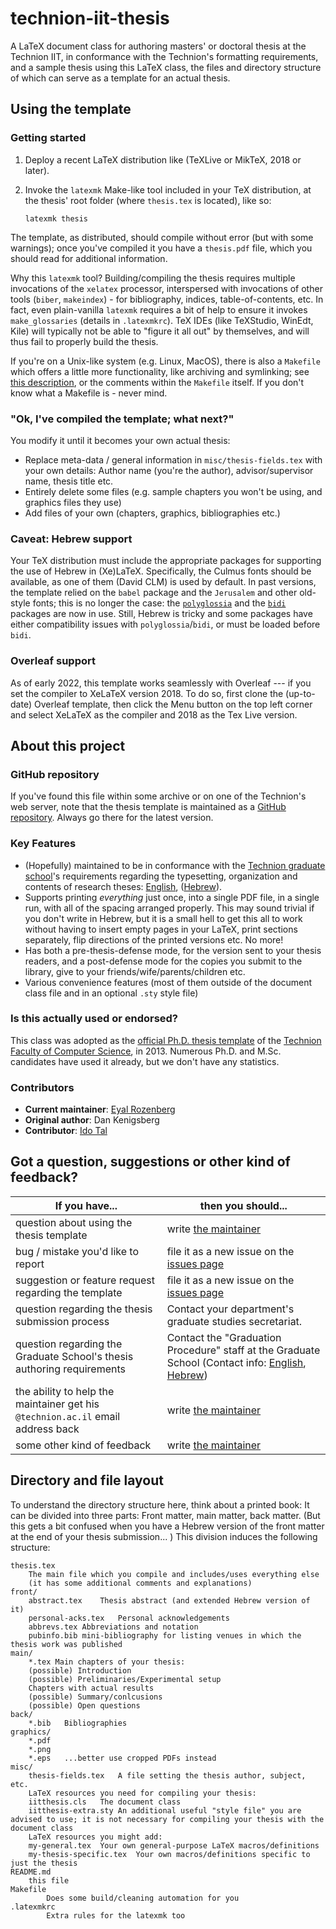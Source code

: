 # technion-iit-thesis

A LaTeX document class for authoring masters' or doctoral thesis at the Technion IIT, in conformance with the Technion's formatting requirements, and a sample thesis using this LaTeX class, the files and directory structure of which can serve as a template for an actual thesis.

## Using the template

### Getting started

1. Deploy a recent LaTeX distribution like (TeXLive or MikTeX, 2018 or later).
2. Invoke the `latexmk` Make-like tool included in your TeX distribution, at the thesis' root folder (where `thesis.tex` is located), like so:

       latexmk thesis

The template, as distributed, should compile without error (but with some warnings); once you've compiled it you have a `thesis.pdf` file, which you should read for additional information.

Why this `latexmk` tool? Building/compiling the thesis requires multiple invocations of the `xelatex` processor, interspersed with invocations of other tools (`biber`, `makeindex`) - for bibliography, indices, table-of-contents, etc. In fact, even plain-vanilla `latexmk` requires a bit of help to ensure it invokes `make_glossaries`  (details in `.latexmkrc`). TeX IDEs (like TeXStudio, WinEdt, Kile) will typically not be able to "figure it all out" by themselves, and will thus fail to properly build the thesis.

If you're on a Unix-like system (e.g. Linux, MacOS), there is also a `Makefile` which offers a little more functionality, like archiving and symlinking; see [this description](https://github.com/eyalroz/technion-iit-thesis/pull/19), or the comments within the `Makefile` itself. If you don't know what a Makefile is - never mind.

### "Ok, I've compiled the template; what next?"

You modify it until it becomes your own actual thesis:

* Replace meta-data / general information in `misc/thesis-fields.tex` with your own details: Author name (you're the author), advisor/supervisor name, thesis title etc.
* Entirely delete some files (e.g. sample chapters you won't be using, and graphics files they use)
* Add files of your own (chapters, graphics, bibliographies etc.)

### Caveat: Hebrew support

Your TeX distribution must include the appropriate packages for supporting the use of Hebrew in (Xe)LaTeX. Specifically, the Culmus fonts should be available, as one of them (David CLM) is used by default. In past versions, the template relied on the `babel` package and the `Jerusalem` and other old-style fonts; this is no longer the case: the [`polyglossia`](http://ctan.org/pkg/polyglossia) and the  [`bidi`](http://ctan.org/pkg/bidi) packages are now in use. Still, Hebrew is tricky and some packages have either compatibility issues with `polyglossia`/`bidi`, or must be loaded before `bidi`.

### Overleaf support
As of early 2022, this template works seamlessly with Overleaf --- if you set the compiler to XeLaTeX version 2018.
To do so, first clone the (up-to-date) Overleaf template, then click the Menu button on the top left corner and select XeLaTeX as the compiler and 2018 as the Tex Live version.


## About this project

### GitHub repository

If you've found this file within some archive or on one of the Technion's web server, note that the thesis template is maintained as a [GitHub repository](https://github.com/eyalroz/technion-iit-thesis/). Always go there for the latest version.

### Key Features

- (Hopefully) maintained to be in conformance with the [Technion graduate school](https://graduate.technion.ac.il/)'s requirements regarding the typesetting, organization and contents of research theses: [English](https://graduate.technion.ac.il/en/graduation-2/editing-the-thesis/), ([Hebrew](https://graduate.technion.ac.il/graduation/thesis-editing/)).
- Supports printing _everything_ just once, into a single PDF file, in a single run, with all of the spacing arranged properly. This may sound trivial if you don't write in Hebrew, but it is a small hell to get this all to work without having to insert empty pages in your LaTeX, print sections separately, flip directions of the printed versions etc. No more!
- Has both a pre-thesis-defense mode, for the version sent to your thesis readers, and a post-defense mode for the copies you submit to the library, give to your friends/wife/parents/children etc.
- Various convenience features (most of them outside of the document class file and in an optional `.sty` style file)

### Is this actually used or endorsed?

This class was adopted as the [official Ph.D. thesis template](https://graduate.cs.technion.ac.il/en/graduate-studies/graduation/hagasha/) of the [Technion Faculty of Computer Science](http://www.cs.technion.ac.il/), in 2013. Numerous Ph.D. and M.Sc. candidates have used it already, but we don't have any statistics.

### Contributors

* **Current maintainer**: [Eyal Rozenberg](mailto:eyalroz1@gmx.com)
* **Original author**: Dan Kenigsberg
* **Contributor**: [Ido Tal](mailto:idotal@ee.technion.ac.il)


## Got a question, suggestions or other kind of feedback?

| **If you have...**                                               | **then you should...**                                                                                                                                                                                                            |
|------------------------------------------------------------------|-----------------------------------------------------------------------------------------------------------------------------------------------------------------------------------------------------------------------------------|
| question about using the thesis template                         | write [the maintainer](mailto:eyalroz1@gmx.com)                                                                                                                                                                             |
| bug / mistake you'd like to report                               | file it as a new issue on the [issues page](https://github.com/eyalroz/technion-iit-thesis/issues)                                                                                                                                |
| suggestion or feature request regarding the template             | file it as a new issue on the [issues page](https://github.com/eyalroz/technion-iit-thesis/issues)                                                                                                                                |
| question regarding the thesis submission process                     | Contact your department's graduate studies secretariat.                                                          |
| question regarding the Graduate School's thesis authoring requirements | Contact the "Graduation Procedure" staff at the Graduate School (Contact info: [English](https://graduate.technion.ac.il/en/contact/), [Hebrew](https://graduate.technion.ac.il/contact-us/)) |
| the ability to help the maintainer get his `@technion.ac.il` email address back | write [the maintainer](mailto:eyalroz1@gmx.com)                                                                                                                                                                             |
| some other kind of feedback                                      | write [the maintainer](mailto:eyalroz1@gmx.com)                                                                                                                                                                             |

## Directory and file layout

To understand the directory structure here, think about a printed book: It can be divided into three parts: Front matter, main matter, back matter. (But this gets a bit confused when you have a Hebrew version of the front matter at the end of your thesis submission... ) This division induces the following structure:

```
thesis.tex
	The main file which you compile and includes/uses everything else
	(it has some additional comments and explanations)
front/
	abstract.tex	Thesis abstract (and extended Hebrew version of it)
	personal-acks.tex	Personal acknowledgements
	abbrevs.tex	Abbreviations and notation
	pubinfo.bib	mini-bibliography for listing venues in which the thesis work was published
main/
	*.tex Main chapters of your thesis:
	(possible) Introduction
	(possible) Preliminaries/Experimental setup
	Chapters with actual results
	(possible) Summary/conlcusions
	(possible) Open questions
back/
	*.bib	Bibliographies
graphics/
	*.pdf	
	*.png
	*.eps	...better use cropped PDFs instead
misc/
	thesis-fields.tex	A file setting the thesis author, subject, etc.
	LaTeX resources you need for compiling your thesis:
	iitthesis.cls	The document class 
	iitthesis-extra.sty	An additional useful "style file" you are advised to use; it is not necessary for compiling your thesis with the document class
	LaTeX resources you might add:
	my-general.tex	Your own general-purpose LaTeX macros/definitions
	my-thesis-specific.tex	Your own macros/definitions specific to just the thesis
README.md	
	this file
Makefile
        Does some build/cleaning automation for you
.latexmkrc
        Extra rules for the latexmk too
```
